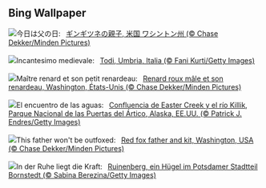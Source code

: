 ## Bing Wallpaper
![](https://www.bing.com/th?id=OHR.RedFoxDad_JA-JP0937901099_UHD.jpg&w=1000)今日は父の日:&nbsp;&ensp;[ギンギツネの親子, 米国 ワシントン州 (© Chase Dekker/Minden Pictures)](https://www.bing.com/th?id=OHR.RedFoxDad_JA-JP0937901099_UHD.jpg)
<br><br/>
![](https://www.bing.com/th?id=OHR.TodiView_IT-IT4184020567_UHD.jpg&w=1000)Incantesimo medievale:&nbsp;&ensp;[Todi, Umbria, Italia (© Fani Kurti/Getty Images)](https://www.bing.com/th?id=OHR.TodiView_IT-IT4184020567_UHD.jpg)
<br><br/>
![](https://www.bing.com/th?id=OHR.RedFoxDad_FR-FR3371995571_UHD.jpg&w=1000)Maître renard et son petit renardeau:&nbsp;&ensp;[Renard roux mâle et son renardeau, Washington, États-Unis (© Chase Dekker/Minden Pictures)](https://www.bing.com/th?id=OHR.RedFoxDad_FR-FR3371995571_UHD.jpg)
<br><br/>
![](https://www.bing.com/th?id=OHR.KillikRiverAlaska_ES-ES6266165210_UHD.jpg&w=1000)El encuentro de las aguas:&nbsp;&ensp;[Confluencia de Easter Creek y el río Killik, Parque Nacional de las Puertas del Ártico, Alaska, EE.UU. (© Patrick J. Endres/Getty Images)](https://www.bing.com/th?id=OHR.KillikRiverAlaska_ES-ES6266165210_UHD.jpg)
<br><br/>
![](https://www.bing.com/th?id=OHR.RedFoxDad_EN-GB2072246945_UHD.jpg&w=1000)This father won't be outfoxed:&nbsp;&ensp;[Red fox father and kit, Washington, USA (© Chase Dekker/Minden Pictures)](https://www.bing.com/th?id=OHR.RedFoxDad_EN-GB2072246945_UHD.jpg)
<br><br/>
![](https://www.bing.com/th?id=OHR.Ruinenberg_DE-DE5900996291_UHD.jpg&w=1000)In der Ruhe liegt die Kraft:&nbsp;&ensp;[Ruinenberg, ein Hügel im Potsdamer Stadtteil Bornstedt (© Sabina Berezina/Getty Images)](https://www.bing.com/th?id=OHR.Ruinenberg_DE-DE5900996291_UHD.jpg)
<br><br/>
